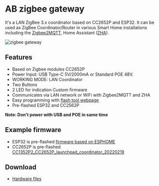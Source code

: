 # AB zigbee gateway #

It's a LAN ZigBee 3.x coordinator based on CC2652P and ESP32. It can be used as ZigBee Coordinator/Router in various Smart Home installations including the [Zigbee2MQTT](https://www.zigbee2mqtt.io/), Home Assistant ([ZHA][zha]).

![zigbee gateway](https://i1.aprbrother.com/zigbee-gw.jpg-320.jpg)

## Features ##

* Based on Zigbee modules CC2652P
* Power Input: USB Type-C 5V/2000mA or Standard POE 48V.
* WORKING MODE: LAN Coordinator
* Two Buttons
* 2 LED for indication Custom firmware
* Communicates via LAN network or WiFi with Zigbee2MQTT and ZHA
* Easy programming with [flash tool webpage](https://aprilbrother.github.io/esphome-zigbee-gateway/)
* Pre-flashed ESP32 and CC2562P

**Note: Don't power with USB and POE in same time**

## Example firmware ##

* ESP32 is pre-flashed [firmware based on ESPHOME][fw-zigbee]
* CC2652P is pre-flashed [CC1352P2_CC2652P_launchpad_coordinator_20220219](https://github.com/Koenkk/Z-Stack-firmware/tree/master/coordinator/Z-Stack_3.x.0/bin)

## Download ##

* [Hardware files](https://github.com/AprilBrother/ab-hardware/tree/master/ab-zigbee-gateway)

[fw-zigbee]: https://github.com/AprilBrother/esphome-zigbee-gateway
[zha]: https://www.home-assistant.io/integrations/zha/
